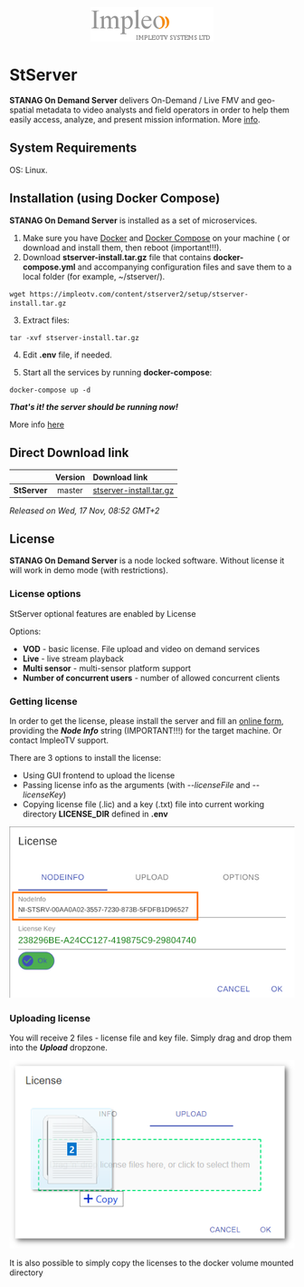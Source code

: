 
<div align="center">
  <a >
    <img src="images/impleo_logo.png" alt="Logo" >
  </a>
</div>

# StServer

**STANAG On Demand Server** delivers On-Demand / Live FMV and geo-spatial metadata to video analysts and field operators in order to help them easily access, analyze, and present mission information.
More [info](https://impleotv.com/products/stanagondemand-server/).

## System Requirements

OS: Linux.

## Installation (using Docker Compose)

**STANAG On Demand Server** is installed as a set of microservices. 

1. Make sure you have [Docker](https://docs.docker.com/) and [Docker Compose](https://docs.docker.com/compose/install/) on your machine ( or download and install them, then reboot (important!!!).
2. Download **stserver-install.tar.gz** file that contains **docker-compose.yml** and accompanying configuration files and save them to a local folder (for example, ~/stserver/).
```
wget https://impleotv.com/content/stserver2/setup/stserver-install.tar.gz
```
3. Extract files:
```
tar -xvf stserver-install.tar.gz
```

4. Edit **.env** file, if needed.

5. Start all the services by running **docker-compose**:
```
docker-compose up -d
```

***That's it! the server should be running now!***


More info [here](https://stserver.impleotv.com/help/user-guide/installation/)


## Direct Download link

|          | Version             | Download link                                                           | 
|:---------|:-------------------:|:------------------------------------------------------------------------|
| **StServer** |  master | [stserver-install.tar.gz](https://impleotv.com/content/stserver2/setup/stserver-install.tar.gz) | 


*Released on Wed, 17 Nov, 08:52 GMT+2*

## License

**STANAG On Demand Server** is a node locked software. Without license it will work in demo mode (with restrictions). 

### License options

StServer optional features are enabled by License

Options:  

- **VOD** - basic license. File upload and video on demand services  
- **Live** - live stream playback  
- **Multi sensor** - multi-sensor platform support  
- **Number of concurrent users** - number of allowed concurrent clients  

### Getting license

In order to get the license, please install the server and fill an [online form](https://docs.google.com/forms/d/e/1FAIpQLSd_XW6bDsFce1G1cpds4gMQNlwNax0CvkWzcMbscxZ5rLaIbA/viewform), providing the ***Node Info*** string (IMPORTANT!!!) for the target machine. Or contact ImpleoTV support.


There are 3 options to install the license:  

- Using GUI frontend to upload the license
- Passing license info as the arguments (with *--licenseFile* and *--licenseKey*)
- Copying license file (.lic) and a key (.txt) file into current working directory **LICENSE_DIR** defined in **.env**

![Node Info](./images/license.png)


### Uploading license
You will receive 2 files - license file and key file. Simply drag and drop them into the ***Upload*** dropzone.

![Upload license](./images/licenseUpload.png)


It is also possible to simply copy the licenses to the docker volume mounted directory 